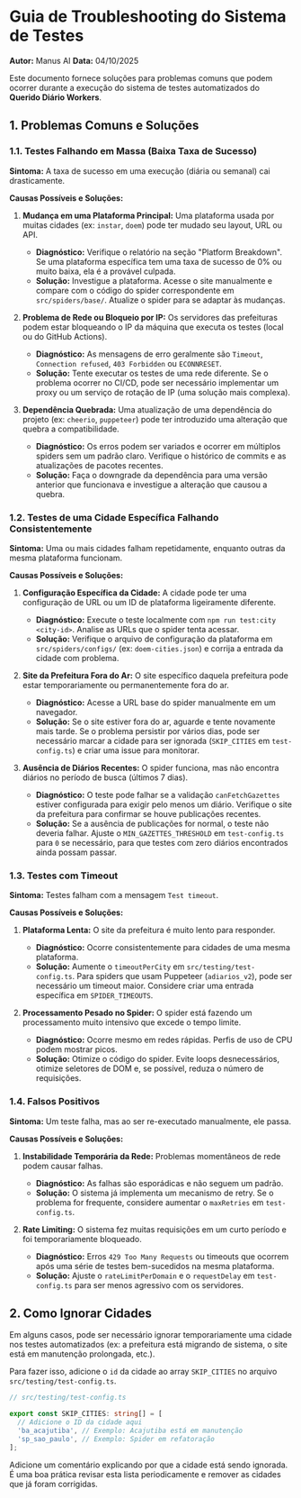 # Guia de Troubleshooting do Sistema de Testes

**Autor:** Manus AI
**Data:** 04/10/2025

Este documento fornece soluções para problemas comuns que podem ocorrer durante a execução do sistema de testes automatizados do **Querido Diário Workers**.

## 1. Problemas Comuns e Soluções

### 1.1. Testes Falhando em Massa (Baixa Taxa de Sucesso)

**Sintoma:** A taxa de sucesso em uma execução (diária ou semanal) cai drasticamente.

**Causas Possíveis e Soluções:**

1.  **Mudança em uma Plataforma Principal:** Uma plataforma usada por muitas cidades (ex: `instar`, `doem`) pode ter mudado seu layout, URL ou API.
    -   **Diagnóstico:** Verifique o relatório na seção "Platform Breakdown". Se uma plataforma específica tem uma taxa de sucesso de 0% ou muito baixa, ela é a provável culpada.
    -   **Solução:** Investigue a plataforma. Acesse o site manualmente e compare com o código do spider correspondente em `src/spiders/base/`. Atualize o spider para se adaptar às mudanças.

2.  **Problema de Rede ou Bloqueio por IP:** Os servidores das prefeituras podem estar bloqueando o IP da máquina que executa os testes (local ou do GitHub Actions).
    -   **Diagnóstico:** As mensagens de erro geralmente são `Timeout`, `Connection refused`, `403 Forbidden` ou `ECONNRESET`.
    -   **Solução:** Tente executar os testes de uma rede diferente. Se o problema ocorrer no CI/CD, pode ser necessário implementar um proxy ou um serviço de rotação de IP (uma solução mais complexa).

3.  **Dependência Quebrada:** Uma atualização de uma dependência do projeto (ex: `cheerio`, `puppeteer`) pode ter introduzido uma alteração que quebra a compatibilidade.
    -   **Diagnóstico:** Os erros podem ser variados e ocorrer em múltiplos spiders sem um padrão claro. Verifique o histórico de commits e as atualizações de pacotes recentes.
    -   **Solução:** Faça o downgrade da dependência para uma versão anterior que funcionava e investigue a alteração que causou a quebra.

### 1.2. Testes de uma Cidade Específica Falhando Consistentemente

**Sintoma:** Uma ou mais cidades falham repetidamente, enquanto outras da mesma plataforma funcionam.

**Causas Possíveis e Soluções:**

1.  **Configuração Específica da Cidade:** A cidade pode ter uma configuração de URL ou um ID de plataforma ligeiramente diferente.
    -   **Diagnóstico:** Execute o teste localmente com `npm run test:city <city-id>`. Analise as URLs que o spider tenta acessar.
    -   **Solução:** Verifique o arquivo de configuração da plataforma em `src/spiders/configs/` (ex: `doem-cities.json`) e corrija a entrada da cidade com problema.

2.  **Site da Prefeitura Fora do Ar:** O site específico daquela prefeitura pode estar temporariamente ou permanentemente fora do ar.
    -   **Diagnóstico:** Acesse a URL base do spider manualmente em um navegador.
    -   **Solução:** Se o site estiver fora do ar, aguarde e tente novamente mais tarde. Se o problema persistir por vários dias, pode ser necessário marcar a cidade para ser ignorada (`SKIP_CITIES` em `test-config.ts`) e criar uma issue para monitorar.

3.  **Ausência de Diários Recentes:** O spider funciona, mas não encontra diários no período de busca (últimos 7 dias).
    -   **Diagnóstico:** O teste pode falhar se a validação `canFetchGazettes` estiver configurada para exigir pelo menos um diário. Verifique o site da prefeitura para confirmar se houve publicações recentes.
    -   **Solução:** Se a ausência de publicações for normal, o teste não deveria falhar. Ajuste o `MIN_GAZETTES_THRESHOLD` em `test-config.ts` para `0` se necessário, para que testes com zero diários encontrados ainda possam passar.

### 1.3. Testes com Timeout

**Sintoma:** Testes falham com a mensagem `Test timeout`.

**Causas Possíveis e Soluções:**

1.  **Plataforma Lenta:** O site da prefeitura é muito lento para responder.
    -   **Diagnóstico:** Ocorre consistentemente para cidades de uma mesma plataforma.
    -   **Solução:** Aumente o `timeoutPerCity` em `src/testing/test-config.ts`. Para spiders que usam Puppeteer (`adiarios_v2`), pode ser necessário um timeout maior. Considere criar uma entrada específica em `SPIDER_TIMEOUTS`.

2.  **Processamento Pesado no Spider:** O spider está fazendo um processamento muito intensivo que excede o tempo limite.
    -   **Diagnóstico:** Ocorre mesmo em redes rápidas. Perfis de uso de CPU podem mostrar picos.
    -   **Solução:** Otimize o código do spider. Evite loops desnecessários, otimize seletores de DOM e, se possível, reduza o número de requisições.

### 1.4. Falsos Positivos

**Sintoma:** Um teste falha, mas ao ser re-executado manualmente, ele passa.

**Causas Possíveis e Soluções:**

1.  **Instabilidade Temporária da Rede:** Problemas momentâneos de rede podem causar falhas.
    -   **Diagnóstico:** As falhas são esporádicas e não seguem um padrão.
    -   **Solução:** O sistema já implementa um mecanismo de retry. Se o problema for frequente, considere aumentar o `maxRetries` em `test-config.ts`.

2.  **Rate Limiting:** O sistema fez muitas requisições em um curto período e foi temporariamente bloqueado.
    -   **Diagnóstico:** Erros `429 Too Many Requests` ou timeouts que ocorrem após uma série de testes bem-sucedidos na mesma plataforma.
    -   **Solução:** Ajuste o `rateLimitPerDomain` e o `requestDelay` em `test-config.ts` para ser menos agressivo com os servidores.

## 2. Como Ignorar Cidades

Em alguns casos, pode ser necessário ignorar temporariamente uma cidade nos testes automatizados (ex: a prefeitura está migrando de sistema, o site está em manutenção prolongada, etc.).

Para fazer isso, adicione o `id` da cidade ao array `SKIP_CITIES` no arquivo `src/testing/test-config.ts`.

```typescript
// src/testing/test-config.ts

export const SKIP_CITIES: string[] = [
  // Adicione o ID da cidade aqui
  'ba_acajutiba', // Exemplo: Acajutiba está em manutenção
  'sp_sao_paulo', // Exemplo: Spider em refatoração
];
```

Adicione um comentário explicando por que a cidade está sendo ignorada. É uma boa prática revisar esta lista periodicamente e remover as cidades que já foram corrigidas.

